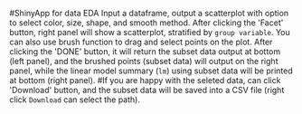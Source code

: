 #ShinyApp for data EDA
Input a dataframe, output a scatterplot with option to select color, size, shape, and smooth method.
After clicking the 'Facet' button, right panel will show a scatterplot, stratified by `group variable`.
You can also use brush function to drag and select points on the plot. After clicking the 'DONE' button, it will return the subset data output at bottom (left panel), and the brushed points (subset data) will output on the right panel, while the linear model summary (`lm`) using subset data will be printed at bottom (right panel).
#If you are happy with the seleted data, can click 'Download' button, and the subset data will be saved into a CSV file (right click `Download` can select the path).
